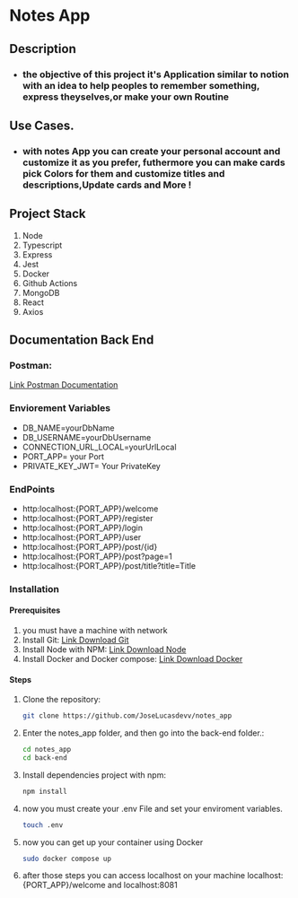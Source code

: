 # Notes App

## Description

- ### the objective of this project it's Application similar to notion with an idea to help peoples to remember something, express theyselves,or make your own Routine

## Use Cases.

- ### with notes App you can create your personal account and customize it as you prefer, futhermore you can make cards pick Colors for them and customize titles and descriptions,Update cards and More !

## Project Stack

1. Node
2. Typescript
3. Express
4. Jest
5. Docker
6. Github Actions
7. MongoDB
8. React
9. Axios

## Documentation Back End

### Postman:

[Link Postman Documentation ](https://documenter.getpostman.com/view/29716630/2sAXqv6MKz)

### Enviorement Variables

- DB_NAME=yourDbName
- DB_USERNAME=yourDbUsername
- CONNECTION_URL_LOCAL=yourUrlLocal
- PORT_APP= your Port
- PRIVATE_KEY_JWT= Your PrivateKey

### EndPoints

- http:localhost:{PORT_APP}/welcome
- http:localhost:{PORT_APP}/register
- http:localhost:{PORT_APP}/login
- http:localhost:{PORT_APP}/user
- http:localhost:{PORT_APP}/post/{id}
- http:localhost:{PORT_APP}/post?page=1
- http:localhost:{PORT_APP}/post/title?title=Title

### Installation

#### Prerequisites

1. you must have a machine with network
2. Install Git:
   [Link Download Git](https://daringfireball.net/projects/markdown/)
3. Install Node with NPM:
   [Link Download Node](https://nodejs.org/pt)
4. Install Docker and Docker compose:
   [Link Download Docker](https://www.docker.com/)

#### Steps

1. Clone the repository:
   ```bash
   git clone https://github.com/JoseLucasdevv/notes_app
   ```
2. Enter the notes_app folder, and then go into the back-end folder.:

   ```bash
   cd notes_app
   cd back-end
   ```

3. Install dependencies project with npm:

   ```bash
   npm install
   ```

4. now you must create your .env File and set your enviroment variables.
   ```bash
   touch .env
   ```
5. now you can get up your container using Docker
   ```bash
   sudo docker compose up
   ```
6. after those steps you can access localhost on your machine localhost:{PORT_APP}/welcome and localhost:8081
